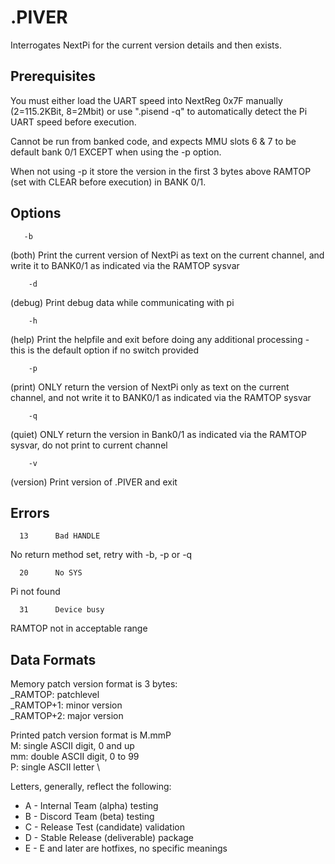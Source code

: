 .PIVER
======
Interrogates NextPi for the current version details and then exists.

Prerequisites
-------------
You must either load the UART speed into NextReg 0x7F manually (2=115.2KBit, 8=2Mbit) or use ".pisend -q" to automatically detect the Pi UART speed before execution.

Cannot be run from banked code, and expects MMU slots 6 & 7 to be default bank 0/1 EXCEPT when using the -p option.

When not using -p it store the version in the first 3 bytes above RAMTOP (set with CLEAR before execution) in BANK 0/1.

Options
-------

       -b
(both)  Print the current version of NextPi as text on the current channel, and write it to BANK0/1 as indicated via the RAMTOP sysvar

        -d
(debug) Print debug data while communicating with pi

        -h
(help)  Print the helpfile and exit before doing any additional processing - this is the default option if no switch provided

        -p
(print) ONLY return the version of NextPi only as text on the current channel, and not write it to BANK0/1 as indicated via the RAMTOP sysvar

        -q
(quiet) ONLY return the version in Bank0/1 as indicated via the RAMTOP sysvar, do not print to current channel

        -v
(version) Print version of .PIVER and exit

Errors
------
      13      Bad HANDLE
No return method set, retry with -b, -p or -q 

      20      No SYS
Pi not found

      31      Device busy
RAMTOP not in acceptable range

Data Formats
------------

Memory patch version format is 3 bytes: \
_RAMTOP: patchlevel \
_RAMTOP+1: minor version \
_RAMTOP+2: major version

Printed patch version format is M.mmP \
M: single ASCII digit, 0 and up \
mm: double ASCII digit, 0 to 99 \
P: single ASCII letter \

Letters, generally, reflect the following:
* A - Internal Team (alpha) testing 
* B - Discord Team (beta) testing 
* C - Release Test (candidate) validation
* D - Stable Release (deliverable) package
* E - E and later are hotfixes, no specific meanings
